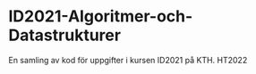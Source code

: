 # ID2021-Algoritmer-och-Datastrukturer
En samling av kod för uppgifter i kursen ID2021 på KTH.
HT2022
